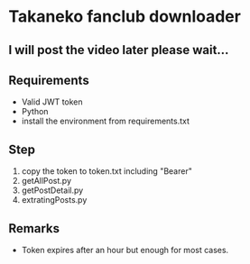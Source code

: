 # Takaneko fanclub downloader
## I will post the video later please wait...

## Requirements
- Valid JWT token
- Python
- install the environment from requirements.txt

## Step
1. copy the token to token.txt including "Bearer"
1. getAllPost.py
2. getPostDetail.py
3. extratingPosts.py

## Remarks
- Token expires after an hour but enough for most cases.
